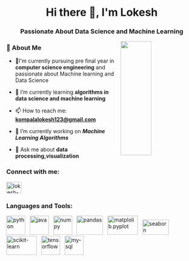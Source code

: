 <h1 align="center">Hi there 👋, I'm Lokesh</h1>
<h3 align="center">Passionate About Data Science and Machine Learning</h3>

<!--
**KOMPALALOKESH/KOMPALALOKESH** is a ✨ _special_ ✨ repository because its `README.md` (this file) appears on your GitHub profile.

Here are some ideas to get you started:

- 🔭 I’m currently working on ...
- 🌱 I’m currently learning ...
- 👯 I’m looking to collaborate on ...
- 🤔 I’m looking for help with ...
- 💬 Ask me about ...
- 📫 How to reach me: ...
- 😄 Pronouns: ...
- ⚡ Fun fact: ...
-->
<img align = "right" height = "300px" width = "40%" src="https://informationage-staging.s3.amazonaws.com/uploads/2022/10/hottest-jobs-data-science-right-now.jpeg">

<h3>🚀 About Me</h3>

- 🌱I'm currently pursuing pre final year in **computer science engineering** and passionate about Machine learning and Data Science

- 🌱 I’m currently learning **algorithms in data science and machine learning**
 
- 📫 How to reach me: **kompalalokesh123@gmail.com**
 
-  🔭 I’m currently working on ***Machine Learning Algorithms***
 
- 💬 Ask me about **data processing,visualization**

<h3 align="left">Connect with me:</h3>
<p align="left">
<a href="https://www.linkedin.com/in/lokesh-kompala-979988214/" target="blank"><img align="center" src="https://raw.githubusercontent.com/rahuldkjain/github-profile-readme-generator/master/src/images/icons/Social/linked-in-alt.svg" alt="lokesh-kompala-979988214" height="30" width="40" /></a>
</p>

<h3 align="left">Languages and Tools:</h3>
<p align="left">
  <img src="https://upload.wikimedia.org/wikipedia/commons/thumb/0/0a/Python.svg/1200px-Python.svg.png" alt="python" width="50" height="50"/> &nbsp;
  <img src="https://seeklogo.com/images/J/java-logo-7F8B35BAB3-seeklogo.com.png" alt="java" width="50" height="50"/> &nbsp;
  <img src="https://user-images.githubusercontent.com/67586773/105040771-43887300-5a88-11eb-9f01-bee100b9ef22.png" alt="numpy" width="50" height="50"/> &nbsp;
  <img src="https://upload.wikimedia.org/wikipedia/commons/thumb/e/ed/Pandas_logo.svg/512px-Pandas_logo.svg.png" alt="pandas" width="70" height="50"/> &nbsp;
  <img src="https://matplotlib.org/3.1.3/_static/logo2_compressed.svg" alt="matplolib.pyplot" width="80" height="50"/> &nbsp;
  <img src="https://user-images.githubusercontent.com/315810/92255284-156f1180-eea0-11ea-9d2d-be8262670e8c.png" alt="seaborn" width="70" height="40"/> &nbsp;
  <img src="https://upload.wikimedia.org/wikipedia/commons/thumb/0/05/Scikit_learn_logo_small.svg/1200px-Scikit_learn_logo_small.svg.png" alt="scikit-learn" width="80" height="50"/> &nbsp;
  <img src="https://upload.wikimedia.org/wikipedia/commons/thumb/2/2d/Tensorflow_logo.svg/800px-Tensorflow_logo.svg.png" alt="tensorflow" width="50" height="50"/> &nbsp;
  <img src="https://www.pngfind.com/pngs/m/146-1466951_php-logo-png-my-sql-5-transparent-png.png" alt="my-sql" width="50" height="50"/> &nbsp;
  
</p>
